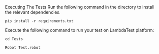 Executing The Tests
Run the following command in the directory to install the relevant dependencies.

 ```pip install -r requirements.txt ```


 
Execute the following command to run your test on LambdaTest platform:

 ```cd Tests ```

 
 ```Robot Test.robot ```

